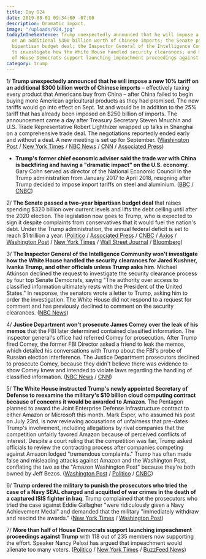 ```yaml
---
title: Day 924
date: 2019-08-01 09:34:00 -07:00
description: Dramatic impact.
image: "/uploads/924.jpg"
todayInOneSentence: Trump unexpectedly announced that he will impose a new 10% tariff
  on an additional $300 billion worth of Chinese imports; the Senate passed a two-year
  bipartisan budget deal; the Inspector General of the Intelligence Community declined
  to investigate how the White House handled security clearances; and more than half
  of House Democrats support launching impeachment proceedings against Trump.
category: trump
---
```


1/ **Trump unexpectedly announced that he will impose a new 10% tariff on an additional $300 billion worth of Chinese imports** – effectively taxing every product that Americans buy from China – after China failed to begin buying more American agricultural products as they had promised. The new tariffs would go into effect on Sept. 1st and would be in addition to the 25% tariff that has already been imposed on $250 billion of imports. The announcement came a day after Treasury Secretary Steven Mnuchin and U.S. Trade Representative Robert Lighthizer wrapped up talks in Shanghai on a comprehensive trade deal. The negotiations reportedly ended early and without a deal. A new meeting is set up for September. ([Washington Post](https://www.washingtonpost.com/business/economy/trump-says-he-will-impose-new-tariffs-on-300-billion-in-chinese-imports-starting-next-month-ending-brief-cease-fire-in-trade-war/2019/08/01/d8d42c86-b482-11e9-8949-5f36ff92706e_story.html) / [New York Times](https://www.nytimes.com/2019/08/01/us/politics/china-trade-trump.html) / [NBC News](https://www.nbcnews.com/business/economy/trump-slaps-10-percent-tariff-300b-more-chinese-goods-n1038311) / [CNN](https://www.cnn.com/2019/08/01/economy/new-china-tariffs-threat-trump/index.html) / [Associated Press](https://apnews.com/431f4cf54078434f81d5af519ac82c44))

* **Trump's former chief economic adviser said the trade war with China is backfiring and having a "dramatic impact" on the U.S. economy**. Gary Cohn served as director of the National Economic Council in the Trump administration from January 2017 to April 2018, resigning after Trump decided to impose import tariffs on steel and aluminium. ([BBC](https://www.bbc.com/news/business-49187126) / [CNBC](https://www.cnbc.com/2019/08/01/gary-cohn-trumps-trade-war-with-china-is-hurting-the-us-economy-more.html))

2/ **The Senate passed a two-year bipartisan budget deal** that raises spending $320 billion over current levels and lifts the debt ceiling until after the 2020 election. The legislation now goes to Trump, who is expected to sign it despite complaints from conservatives that it would fuel the nation's debt. Under the Trump administration, the annual federal deficit is set to reach $1 trillion a year. ([Politico](https://www.politico.com/story/2019/08/01/budget-deal-senate-vote-1444084) / [Associated Press](https://apnews.com/9a70f20290db4bd593d4051c84c547e5) / [CNBC](https://www.cnbc.com/2019/08/01/senate-passes-2-year-budget-deal-sending-bill-to-trump.html) / [Axios](https://www.axios.com/senate-passes-budget-deal-debt-ceiling-2021-d9aef39d-cf49-469e-8a7c-3324b183bf81.html) / [Washington Post](https://www.washingtonpost.com/business/economy/senate-passes-two-year-budget-and-debt-ceiling-bill-sending-to-trump/2019/08/01/5b57dd38-b3de-11e9-8949-5f36ff92706e_story.html) / [New York Times](https://www.nytimes.com/2019/08/01/us/politics/senate-budget-deficit.html) / [Wall Street Journal](https://www.wsj.com/articles/senate-passes-two-year-spending-deal-that-suspends-debt-ceiling-11564676077) / [Bloomberg](https://www.bloomberg.com/news/articles/2019-08-01/senate-clears-two-year-debt-budget-plan-for-trump-s-signature))

3/ **The Inspector General of the Intelligence Community won't investigate how the White House handled the security clearances for Jared Kushner, Ivanka Trump, and other officials unless Trump asks him**. Michael Atkinson declined the request to investigate the security clearance process by four top Senate Democrats, saying "The authority over access to classified information ultimately rests with the President of the United States." In response, the senators wrote a letter to Trump, asking him to order the investigation. The White House did not respond to a request for comment and has previously declined to comment on the security clearances. ([NBC News](https://www.nbcnews.com/politics/national-security/watchdog-tells-democrats-he-can-t-probe-white-house-security-n1037486))

4/ **Justice Department won't prosecute James Comey over the leak of his memos** that the FBI later determined contained classified information. The inspector general's office had referred Comey for prosecution. After Trump fired Comey, the former FBI Director asked a friend to leak the memos, which detailed his conversations with Trump about the FBI's probe of Russian election interference. The Justice Department prosecutors declined to prosecute Comey, because they didn't believe there was evidence to show Comey knew and intended to violate laws regarding the handling of classified information. ([NBC News](https://www.nbcnews.com/politics/justice-department/justice-department-won-t-prosecute-comey-over-leak-his-memos-n1038326) / [CNN](https://www.cnn.com/2019/08/01/politics/james-comey-justice-department-ig/index.html))

5/ **The White House instructed Trump's newly appointed Secretary of Defense to reexamine the military's $10 billion cloud computing contract because of concerns it would be awarded to Amazon**. The Pentagon planned to award the Joint Enterprise Defense Infrastructure contract to either Amazon or Microsoft this month. Mark Esper, who assumed his post on July 23rd, is now reviewing accusations of unfairness that pre-dates Trump's involvement, including allegations by rival companies that the competition unfairly favored Amazon because of perceived conflicts of interest. Despite a court ruling that the competition was fair, Trump asked officials to review the contracting process after companies competing against Amazon lodged "tremendous complaints." Trump has often made false and misleading attacks against Amazon and the Washington Post, conflating the two as the "Amazon Washington Post" because they're both owned by Jeff Bezos. ([Washington Post](https://www.washingtonpost.com//business/2019/08/01/after-trump-cites-amazon-concerns-pentagon-re-examines-billion-jedi-cloud-contract-process/) / [Politico](https://www.politico.com/story/2019/08/01/pentagon-amazon-contract-1630381) / [CNBC](https://www.cnbc.com/2019/08/01/defense-secretary-is-reviewing-10-billion-pentagon-cloud-contract-after-trump-says-it-unfairly-favored-amazon.html))

6/ **Trump ordered the military to punish the prosecutors who tried the case of a Navy SEAL charged and acquitted of war crimes in the death of a captured ISIS fighter in Iraq**. Trump complained that the prosecutors who tried the case against Eddie Gallagher "were ridiculously given a Navy Achievement Medal" and demanded that the military "immediately withdraw and rescind the awards." ([New York Times](https://www.nytimes.com/2019/07/31/us/politics/trump-navy-seal-war-crimes.html) / [Washington Post](https://www.washingtonpost.com/politics/trump-orders-lawyers-achievement-awards-revoked-in-navy-seal-murder-case/2019/07/31/11a74d2c-b3cf-11e9-951e-de024209545d_story.html?utm_term=.978091ebf6c2))

7/ **More than half of House Democrats support launching impeachment proceedings against Trump** with 118 out of 235 members now supporting the effort. Speaker Nancy Pelosi has argued that impeachment would alienate too many voters. ([Politico](https://www.politico.com/story/2019/08/01/majority-house-democrats-support-impeachment-1440799) / [New York Times](https://www.nytimes.com/2019/08/01/us/politics/impeachment-house-democrats-trump.html) / [BuzzFeed News](https://www.buzzfeednews.com/article/addybaird/progressive-groups-impeachment-democrats-donald-trump))